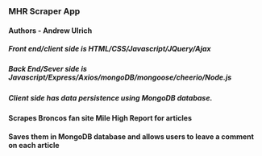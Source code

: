 

### **MHR Scraper App**  

#### **Authors  -** **Andrew Ulrich** 

##### Front end/client side is HTML/CSS/Javascript/JQuery/Ajax

##### Back End/Sever side is Javascript/Express/Axios/mongoDB/mongoose/cheerio/Node.js

##### Client side has data persistence using MongoDB database.

#### Scrapes Broncos fan site Mile High Report for articles

#### Saves them in MongoDB database and allows users to leave a comment on each article

